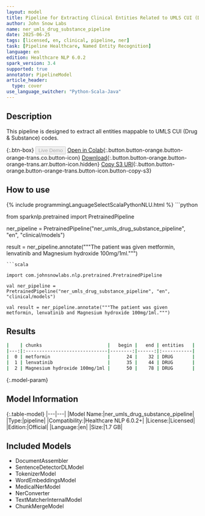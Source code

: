 ```yaml
---
layout: model
title: Pipeline for Extracting Clinical Entities Related to UMLS CUI (Drug & Substance) Codes
author: John Snow Labs
name: ner_umls_drug_substance_pipeline
date: 2025-06-25
tags: [licensed, en, clinical, pipeline, ner]
task: [Pipeline Healthcare, Named Entity Recognition]
language: en
edition: Healthcare NLP 6.0.2
spark_version: 3.4
supported: true
annotator: PipelineModel
article_header:
  type: cover
use_language_switcher: "Python-Scala-Java"
---
```


## Description

This pipeline is designed to extract all entities mappable to UMLS CUI (Drug & Substance) codes.

{:.btn-box}
<button class="button button-orange" disabled>Live Demo</button>
[Open in Colab](https://colab.research.google.com/github/JohnSnowLabs/spark-nlp-workshop/blob/master/healthcare-nlp/07.0.Pretrained_Clinical_Pipelines.ipynb){:.button.button-orange.button-orange-trans.co.button-icon}
[Download](https://s3.amazonaws.com/auxdata.johnsnowlabs.com/clinical/models/ner_umls_drug_substance_pipeline_en_6.0.2_3.4_1750865580389.zip){:.button.button-orange.button-orange-trans.arr.button-icon.hidden}
[Copy S3 URI](s3://auxdata.johnsnowlabs.com/clinical/models/ner_umls_drug_substance_pipeline_en_6.0.2_3.4_1750865580389.zip){:.button.button-orange.button-orange-trans.button-icon.button-copy-s3}

## How to use



<div class="tabs-box" markdown="1">
{% include programmingLanguageSelectScalaPythonNLU.html %}
```python

from sparknlp.pretrained import PretrainedPipeline

ner_pipeline = PretrainedPipeline("ner_umls_drug_substance_pipeline", "en", "clinical/models")

result = ner_pipeline.annotate("""The patient was given  metformin, lenvatinib and Magnesium hydroxide 100mg/1ml.""")

```
```scala

import com.johnsnowlabs.nlp.pretrained.PretrainedPipeline

val ner_pipeline = PretrainedPipeline("ner_umls_drug_substance_pipeline", "en", "clinical/models")

val result = ner_pipeline.annotate("""The patient was given  metformin, lenvatinib and Magnesium hydroxide 100mg/1ml.""")

```
</div>

## Results

```bash
|    | chunks                        |   begin |   end | entities   |
|---:|:------------------------------|--------:|------:|:-----------|
|  0 | metformin                     |      24 |    32 | DRUG       |
|  1 | lenvatinib                    |      35 |    44 | DRUG       |
|  2 | Magnesium hydroxide 100mg/1ml |      50 |    78 | DRUG       |
```

{:.model-param}
## Model Information

{:.table-model}
|---|---|
|Model Name:|ner_umls_drug_substance_pipeline|
|Type:|pipeline|
|Compatibility:|Healthcare NLP 6.0.2+|
|License:|Licensed|
|Edition:|Official|
|Language:|en|
|Size:|1.7 GB|

## Included Models

- DocumentAssembler
- SentenceDetectorDLModel
- TokenizerModel
- WordEmbeddingsModel
- MedicalNerModel
- NerConverter
- TextMatcherInternalModel
- ChunkMergeModel